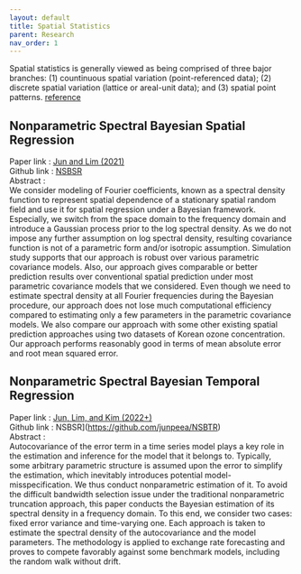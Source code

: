 ```yaml
---
layout: default
title: Spatial Statistics
parent: Research
nav_order: 1
---
```


Spatial statistics is generally viewed as being comprised of three bajor branches: (1) countinuous spatial variation (point-referenced data); (2) discrete spatial variation (lattice or areal-unit data); and (3) spatial point patterns. [reference](https://doi.org/10.1201/9781420072884)

## Nonparametric Spectral Bayesian Spatial Regression 

Paper  link : [Jun and Lim (2021)](https://doi.org/10.1007/s42952-021-00156-y)\
Github link : [NSBSR](https://github.com/junpeea/NSBSR)\
Abstract :\
We consider modeling of Fourier coefficients, known as a spectral density function to represent spatial dependence of a stationary spatial random field and use it for spatial regression under a Bayesian framework. Especially, we switch from the space domain to the frequency domain and introduce a Gaussian process prior to the log spectral density. As we do not impose any further assumption on log spectral density, resulting covariance function is not of a parametric form and/or isotropic assumption. Simulation study supports that our approach is robust over various parametric covariance models. Also, our approach gives comparable or better prediction results over conventional spatial prediction under most parametric covariance models that we considered. Even though we need to estimate spectral density at all Fourier frequencies during the Bayesian procedure, our approach does not lose much computational efficiency compared to estimating only a few parameters in the parametric covariance models. We also compare our approach with some other existing spatial prediction approaches using two datasets of Korean ozone concentration. Our approach performs reasonably good in terms of mean absolute error and root mean squared error.

## Nonparametric Spectral Bayesian Temporal Regression

Paper  link : [Jun, Lim, and Kim (2022+)](https://doi.org/10.48550/arXiv.2210.07457)\
Github link : NSBSR](https://github.com/junpeea/NSBTR)\
Abstract :\
Autocovariance of the error term in a time series model plays a key role in the estimation and inference for the model that it belongs to. Typically, some arbitrary parametric structure is assumed upon the error to simplify the estimation, which inevitably introduces potential model-misspecification. We thus conduct nonparametric estimation of it. To avoid the difficult bandwidth selection issue under the traditional nonparametric truncation approach, this paper conducts the Bayesian estimation of its spectral density in a frequency domain. To this end, we consider two cases: fixed error variance and time-varying one. Each approach is taken to estimate the spectral density of the autocovariance and the model parameters. The methodology is applied to exchange rate forecasting and proves to compete favorably against some benchmark models, including the random walk without drift.

